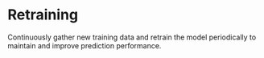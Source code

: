 # Retraining

Continuously gather new training data and retrain the model periodically to maintain and improve prediction performance.
